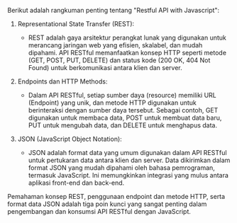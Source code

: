 Berikut adalah rangkuman penting tentang "Restful API with Javascript":

1. Representational State Transfer (REST):

   - REST adalah gaya arsitektur perangkat lunak yang digunakan untuk merancang jaringan web yang efisien, skalabel, dan mudah dipahami. API RESTful memanfaatkan konsep HTTP seperti metode (GET, POST, PUT, DELETE) dan status kode (200 OK, 404 Not Found) untuk berkomunikasi antara klien dan server.

2. Endpoints dan HTTP Methods:

   - Dalam API RESTful, setiap sumber daya (resource) memiliki URL (Endpoint) yang unik, dan metode HTTP digunakan untuk berinteraksi dengan sumber daya tersebut. Sebagai contoh, GET digunakan untuk membaca data, POST untuk membuat data baru, PUT untuk mengubah data, dan DELETE untuk menghapus data.

3. JSON (JavaScript Object Notation):
   - JSON adalah format data yang umum digunakan dalam API RESTful untuk pertukaran data antara klien dan server. Data dikirimkan dalam format JSON yang mudah dipahami oleh bahasa pemrograman, termasuk JavaScript. Ini memungkinkan integrasi yang mulus antara aplikasi front-end dan back-end.

Pemahaman konsep REST, penggunaan endpoint dan metode HTTP, serta format data JSON adalah tiga poin kunci yang sangat penting dalam pengembangan dan konsumsi API RESTful dengan JavaScript.

